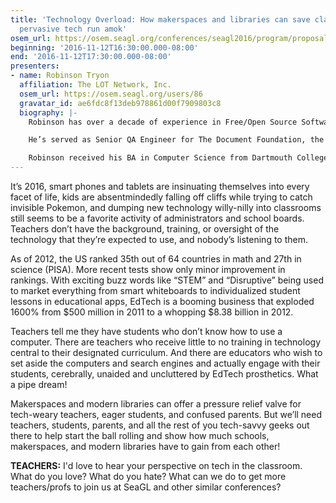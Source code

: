 ```yaml
---
title: 'Technology Overload: How makerspaces and libraries can save classrooms from
  pervasive tech run amok'
osem_url: https://osem.seagl.org/conferences/seagl2016/program/proposals/248
beginning: '2016-11-12T16:30:00.000-08:00'
end: '2016-11-12T17:30:00.000-08:00'
presenters:
- name: Robinson Tryon
  affiliation: The LOT Network, Inc.
  osem_url: https://osem.seagl.org/users/86
  gravatar_id: ae6fdc8f13deb978861d00f7909803c8
  biography: |-
    Robinson has over a decade of experience in Free/Open Source Software (FOSS) development, organization, and outreach, with an emphasis on Serious Games in medicine, security, and higher education.

    He’s served as Senior QA Engineer for The Document Foundation, the German non-profit behind LibreOffice & Document Liberation Projects, as well as coordinator of community outreach and education. At the Interactive Media Lab of the Geisel School of Medicine, he worked on interactive training programs for doctors and first responders. At Tiltfactor Game Lab for Digital Humanities at Dartmouth College, he served as technical consultant on diverse projects including Metadata Games, a FOSS game suite for libraries, archives, and other institutions to crowdsource metadata collection.

    Robinson received his BA in Computer Science from Dartmouth College. He is a regular speaker at FOSS & Tech Conferences in the US and Europe and serves on the Engineering Steering Committee for The Document Foundation.
---
```


It’s 2016, smart phones and tablets are insinuating themselves into every facet of life, kids are absentmindedly falling off cliffs while trying to catch invisible Pokemon, and dumping new technology willy-nilly into classrooms still seems to be a favorite activity of administrators and school boards. Teachers don’t have the background, training, or oversight of the technology that they’re expected to use, and nobody’s listening to them.

As of 2012, the US ranked 35th out of 64 countries in math and 27th in science (PISA). More recent tests show only minor improvement in rankings. With exciting buzz words like “STEM” and “Disruptive” being used to market everything from smart whiteboards to individualized student lessons in educational apps, EdTech is a booming business that exploded 1600% from $500 million in 2011 to a whopping $8.38 billion in 2012.

Teachers tell me they have students who don’t know how to use a computer. There are teachers who receive little to no training in technology central to their designated curriculum. And there are educators who wish to set aside the computers and search engines and actually engage with their students, cerebrally, unaided and uncluttered by EdTech prosthetics. What a pipe dream!

Makerspaces and modern libraries can offer a pressure relief valve for tech-weary teachers, eager students, and confused parents. But we’ll need teachers, students, parents, and all the rest of you tech-savvy geeks out there to help start the ball rolling and show how much schools, makerspaces, and modern libraries have to gain from each other!

**TEACHERS:** I'd love to hear your perspective on tech in the classroom. What do you love? What do you hate?
What can we do to get more teachers/profs to join us at SeaGL and other similar conferences?
